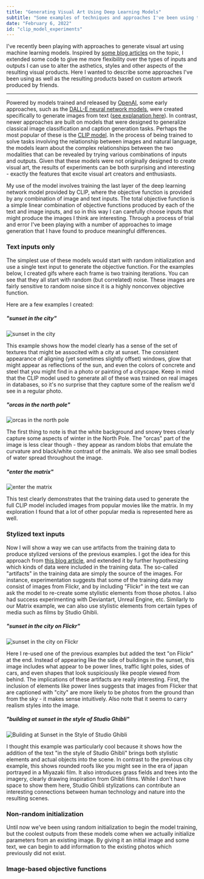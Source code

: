 ```yaml
---
title: "Generating Visual Art Using Deep Learning Models"
subtitle: "Some examples of techniques and approaches I've been using to generate visual art using deep learning models."
date: "February 6, 2022"
id: "clip_model_experiments"
---
```


I've recently been playing with approaches to generate visual art using machine learning models. Inspired by [some blog articles](https://ml.berkeley.edu/blog/posts/clip-art/) on the topic, I extended some code to give me more flexibility over the types of inputs and outputs I can use to alter the asthetics, styles and other aspects of the resulting visual products. Here I wanted to describe some approaches I've been using as well as the resulting products based on custom artwork produced by friends.

---

Powered by models trained and released by [OpenAI](https://openai.com/), some early approaches, such as the [DALL-E neural network models](https://openai.com/blog/dall-e/), were created specifically to generate images from text ([see explanation here](https://ml.berkeley.edu/blog/posts/vq-vae/)). In contrast, newer approaches are built on models that were designed to generalize classical image classification and caption generation tasks. Perhaps the most popular of these is the [CLIP model](https://openai.com/blog/clip/). In the process of being trained to solve tasks involving the relationship between images and natural language, the models learn about the complex relationships between the two modalities that can be revealed by trying various combinations of inputs and outputs. Given that these models were not originally designed to create visual art, the results of experiments can be both surprising and interesting - exactly the features that excite visual art creators and enthusiasts. 

My use of the model involves training the last layer of the deep learning network model provided by CLIP, where the objective function is provided by any combination of image and text inputs. The total objective function is a simple linear combination of objective functions produced by each of the text and image inputs, and so in this way I can carefully choose inputs that might produce the images I think are interesting. Through a process of trial and error I've been playing with a number of approaches to image generation that I have found to produce meaningful differences.


### Text inputs only

The simplest use of these models would start with random initialization and use a single text input to generate the objective function. For the examples below, I created gifs where each frame is two training iterations. You can see that they all start with random (but correlated) noise. These images are fairly sensitive to random noise since it is a highly nonconvex objective function.

Here are a few examples I created:

##### "sunset in the city"

![sunset in the city](https://storage.googleapis.com/public_data_09324832787/mlart/text_only03-None-im-text0%3Dsunset_in_the_city-0_final.gif)

This example shows how the model clearly has a sense of the set of textures that might be associted with a city at sunset. The consistent appearance of aligning (yet sometimes slightly offset) windows, glow that might appear as reflections of the sun, and even the colors of concrete and steel that you might find in a photo or painting of a cityscape. Keep in mind that the CLIP model used to generate all of these was trained on real images in databases, so it's no surprise that they capture some of the realism we'd see in a regular photo.


##### "orcas in the north pole"

![orcas in the north pole](https://storage.googleapis.com/public_data_09324832787/mlart/text_only03-None-im-text0%3Dorcas_in_the_north_pole-4_final.gif)

The first thing to note is that the white background and snowy trees clearly capture some aspects of winter in the North Pole. The "orcas" part of the image is less clear though - they appear as random blobs that emulate the curvature and black/white contrast of the animals. We also see small bodies of water spread throughout the image.


##### "enter the matrix"

![enter the matrix](https://storage.googleapis.com/public_data_09324832787/mlart/text_only03-None-im-text0%3Denter_the_matrix-1_final.gif)

This test clearly demonstrates that the training data used to generate the full CLIP model included images from popular movies like the matrix. In my exploration I found that a lot of other popular media is represented here as well.

### Stylized text inputs

Now I will show a way we can use artifacts from the training data to produce stylized versions of the previous examples. I got the idea for this approach from [this blog article](https://ml.berkeley.edu/blog/posts/clip-art/), and extended it by further hypothesizing which kinds of data were included in the training data. The so-called "artifacts" in the training data are simply the source of the images. For instance, experimentation suggests that some of the training data may consist of images from Flickr, and by including "Flickr" in the text we can ask the model to re-create some stylistic elements from those photos. I also had success experimenting with Deviantart, Unreal Engine, etc. Similarly to our Matrix example, we can also use stylistic elements from certain types of media such as films by Studio Ghibli.

##### "sunset in the city on Flickr"

![sunset in the city on Flickr](https://storage.googleapis.com/public_data_09324832787/mlart/stylized02-None-im-text0%3Dsunset_in_the_city_on_Flickr-1_final.gif)

Here I re-used one of the previous examples but added the text "on Flickr" at the end. Instead of appearing like the side of buildings in the sunset, this image includes what appear to be power lines, traffic light poles, sides of cars, and even shapes that look suspiciously like people viewed from behind. The implications of these artifacts are really interesting. First, the inclusion of elements like power lines suggests that images from Flicker that are captioned with "city" are more likely to be photos from the ground than from the sky - it makes sense intuitively. Also note that it seems to carry realism styles into the image.

##### "building at sunset in the style of Studio Ghibli"

![Building at Sunset in the Style of Studio Ghibli](https://storage.googleapis.com/public_data_09324832787/mlart/stylized02-None-im-text0%3Dbuilding_at_sunset_in_the_style_of_Studio_Ghibli-0_final.gif)

I thought this example was particularly cool because it shows how the addition of the text "in the style of Studio Ghibli" brings both stylistic elements and actual objects into the scene. In contrast to the previous city example, this shows rounded roofs like you might see in the era of japan portrayed in a Miyazaki film. It also introduces grass fields and trees into the imagery, clearly drawing inspiration from Ghibli films. While I don't have space to show them here, Studio Ghibli stylizations can contribute an interesting connections between human technology and nature into the resulting scenes.




### Non-random initialization

Until now we've been using random initialization to begin the model training, but the coolest outputs from these models come when we actually initialize parameters from an existing image. By giving it an initial image and some text, we can begin to add information to the existing photos which previously did not exist.



### Image-based objective functions

